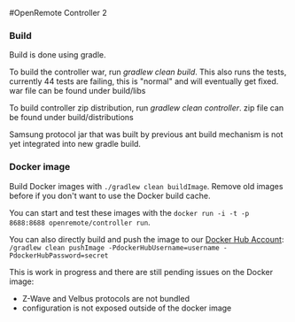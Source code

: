 #OpenRemote Controller 2

### Build

Build is done using gradle.

To build the controller war, run *gradlew clean build*.
This also runs the tests, currently 44 tests are failing, this is "normal" and will eventually get fixed.
war file can be found under build/libs

To build controller zip distribution, run *gradlew clean controller*.
zip file can be found under build/distributions

Samsung protocol jar that was built by previous ant build mechanism is not yet integrated into new gradle build.

### Docker image

Build Docker images with `./gradlew clean buildImage`. Remove old images before if you don't want to use the Docker build cache.

You can start and test these images with the `docker run -i -t -p 8688:8688 openremote/controller run`.

You can also directly build and push the image to our [Docker Hub Account](https://hub.docker.com/u/openremote/): `/gradlew clean pushImage -PdockerHubUsername=username -PdockerHubPassword=secret`

This is work in progress and there are still pending issues on the Docker image:
* Z-Wave and Velbus protocols are not bundled
* configuration is not exposed outside of the docker image